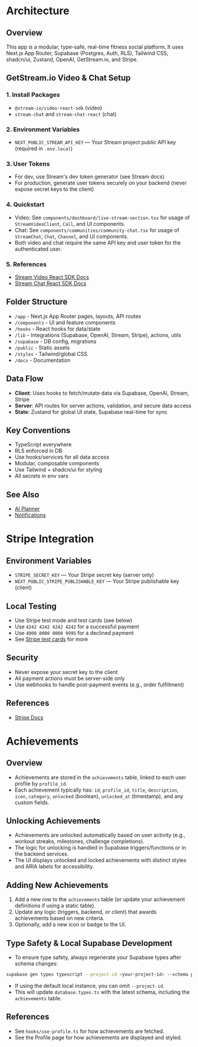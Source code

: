 # Architecture

## Overview
This app is a modular, type-safe, real-time fitness social platform. It uses Next.js App Router, Supabase (Postgres, Auth, RLS), Tailwind CSS, shadcn/ui, Zustand, OpenAI, GetStream.io, and Stripe.

## GetStream.io Video & Chat Setup

### 1. Install Packages
- `@stream-io/video-react-sdk` (video)
- `stream-chat` and `stream-chat-react` (chat)

### 2. Environment Variables
- `NEXT_PUBLIC_STREAM_API_KEY` — Your Stream project public API key (required in `.env.local`)

### 3. User Tokens
- For dev, use Stream's dev token generator (see Stream docs)
- For production, generate user tokens securely on your backend (never expose secret keys to the client)

### 4. Quickstart
- Video: See `components/dashboard/live-stream-section.tsx` for usage of `StreamVideoClient`, `Call`, and UI components.
- Chat: See `components/communities/community-chat.tsx` for usage of `StreamChat`, `Chat`, `Channel`, and UI components.
- Both video and chat require the same API key and user token for the authenticated user.

### 5. References
- [Stream Video React SDK Docs](https://getstream.io/video/docs/react/)
- [Stream Chat React SDK Docs](https://getstream.io/chat/docs/sdk/react/)

## Folder Structure
- `/app` - Next.js App Router pages, layouts, API routes
- `/components` - UI and feature components
- `/hooks` - React hooks for data/state
- `/lib` - Integrations (Supabase, OpenAI, Stream, Stripe), actions, utils
- `/supabase` - DB config, migrations
- `/public` - Static assets
- `/styles` - Tailwind/global CSS
- `/docs` - Documentation

## Data Flow
- **Client**: Uses hooks to fetch/mutate data via Supabase, OpenAI, Stream, Stripe
- **Server**: API routes for server actions, validation, and secure data access
- **State**: Zustand for global UI state, Supabase real-time for sync

## Key Conventions
- TypeScript everywhere
- RLS enforced in DB
- Use hooks/services for all data access
- Modular, composable components
- Use Tailwind + shadcn/ui for styling
- All secrets in env vars

## See Also
- [AI Planner](./ai-planner.md)
- [Notifications](./notifications.md)

# Stripe Integration

## Environment Variables
- `STRIPE_SECRET_KEY` — Your Stripe secret key (server only)
- `NEXT_PUBLIC_STRIPE_PUBLISHABLE_KEY` — Your Stripe publishable key (client)

## Local Testing
- Use Stripe test mode and test cards (see below)
- Use `4242 4242 4242 4242` for a successful payment
- Use `4000 0000 0000 9995` for a declined payment
- See [Stripe test cards](https://docs.stripe.com/payments/dashboard-payment-methods#cards) for more

## Security
- Never expose your secret key to the client
- All payment actions must be server-side only
- Use webhooks to handle post-payment events (e.g., order fulfillment)

## References
- [Stripe Docs](https://docs.stripe.com/)

# Achievements

## Overview
- Achievements are stored in the `achievements` table, linked to each user profile by `profile_id`.
- Each achievement typically has: `id`, `profile_id`, `title`, `description`, `icon`, `category`, `unlocked` (boolean), `unlocked_at` (timestamp), and any custom fields.

## Unlocking Achievements
- Achievements are unlocked automatically based on user activity (e.g., workout streaks, milestones, challenge completions).
- The logic for unlocking is handled in Supabase triggers/functions or in the backend services.
- The UI displays unlocked and locked achievements with distinct styles and ARIA labels for accessibility.

## Adding New Achievements
1. Add a new row to the `achievements` table (or update your achievement definitions if using a static table).
2. Update any logic (triggers, backend, or client) that awards achievements based on new criteria.
3. Optionally, add a new icon or badge to the UI.

## Type Safety & Local Supabase Development
- To ensure type safety, always regenerate your Supabase types after schema changes:

```sh
supabase gen types typescript --project-id <your-project-id> --schema public > database.types.ts
```
- If using the default local instance, you can omit `--project-id`.
- This will update `database.types.ts` with the latest schema, including the `achievements` table.

## References
- See `hooks/use-profile.ts` for how achievements are fetched.
- See the Profile page for how achievements are displayed and styled. 